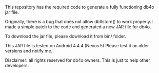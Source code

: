This repository has the required code to generate a fully functioning db4o jar file.

Originally, there is a bug that does not allow db#store() to work properly. I made a simple patch to the code and generated a new JAR file for db4o.

To download the jar file, please download it from bin/ folder.

This JAR file is tested on Android 4.4.4 (Nexus 5)
Please test it on older versions and notify me.

Disclaimer: all rights reserved for db4o owners. This is just to help other developers.